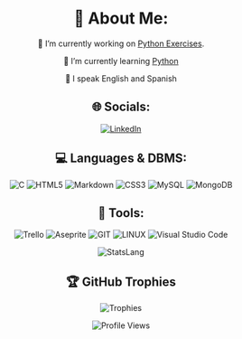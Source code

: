 <div align="center">

# 💫 About Me:
<p>🔭 I’m currently working on <a href=https://github.com/MMartinsar/Python-Exercises>Python Exercises</a>.</p>
<p>🌱 I’m currently learning <a href=https://www.w3schools.com/python/python_intro.asp>Python</a></p>
<p>📖 I speak English and Spanish</p>

## 🌐 Socials:
[![LinkedIn](https://img.shields.io/badge/LinkedIn-%230077B5.svg?style=for-the-badge&logo=linkedin&logoColor=white)](https://linkedin.com/in/marcos-martín-sarmiento-678ba7235/) 

## 💻 Languages & DBMS:
![C](https://img.shields.io/badge/c-%2300599C.svg?style=for-the-badge&logo=c&logoColor=white)
![HTML5](https://img.shields.io/badge/html5-%23E34F26.svg?style=for-the-badge&logo=html5&logoColor=white) 
![Markdown](https://img.shields.io/badge/markdown-%23000000.svg?style=for-the-badge&logo=markdown&logoColor=white) 
![CSS3](https://img.shields.io/badge/css3-%231572B6.svg?style=for-the-badge&logo=css3&logoColor=white) 
![MySQL](https://img.shields.io/badge/mysql-%2300f.svg?style=for-the-badge&logo=mysql&logoColor=white) 
![MongoDB](https://img.shields.io/badge/MongoDB-%234ea94b.svg?style=for-the-badge&logo=mongodb&logoColor=white)

## 🔧 Tools:
![Trello](https://img.shields.io/badge/Trello-%23026AA7.svg?style=for-the-badge&logo=Trello&logoColor=white) 
![Aseprite](https://img.shields.io/badge/Aseprite-FFFFFF?style=for-the-badge&logo=Aseprite&logoColor=#7D929E)
![GIT](https://img.shields.io/badge/Git-fc6d26?style=for-the-badge&logo=git&logoColor=white) 
![LINUX](https://img.shields.io/badge/Linux-FCC624?style=for-the-badge&logo=linux&logoColor=black)
![Visual Studio Code](https://img.shields.io/badge/VisualStudioCode-0078d7.svg?style=for-the-badge&logo=visual-studio-code&logoColor=white)

![StatsLang](https://github-readme-stats.vercel.app/api/top-langs/?username=MMartinsar&theme=dark&hide_border=false&include_all_commits=false&count_private=false&layout=compact&size_weight=0.3&count_weight=0.7&langs_count=10)

## 🏆 GitHub Trophies
![Trophies](https://github-profile-trophy.vercel.app/?username=MMartinsar&theme=nord&no-frame=false&no-bg=true&margin-w=4)

![Profile Views](https://komarev.com/ghpvc/?username=MMartinsar&color=blue)

</div>
